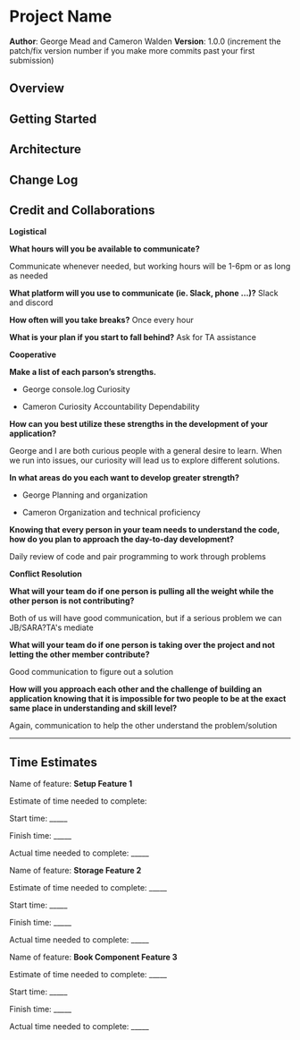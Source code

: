 # Project Name

**Author**: George Mead and Cameron Walden
**Version**: 1.0.0 (increment the patch/fix version number if you make more commits past your first submission)

## Overview
<!-- Provide a high level overview of what this application is and why you are building it, beyond the fact that it's an assignment for this class. (i.e. What's your problem domain?) -->

## Getting Started
<!-- What are the steps that a user must take in order to build this app on their own machine and get it running? -->

## Architecture
<!-- Provide a detailed description of the application design. What technologies (languages, libraries, etc) you're using, and any other relevant design information. -->

## Change Log
<!-- Use this area to document the iterative changes made to your application as each feature is successfully implemented. Use time stamps. Here's an example:

01-01-2001 4:59pm - Application now has a fully-functional express server, with a GET route for the location resource. -->


## Credit and Collaborations

**Logistical**

**What hours will you be available to communicate?**

Communicate whenever needed, but working hours will be 1-6pm or as long as needed

**What platform will you use to communicate (ie. Slack, phone …)?**
Slack and discord

**How often will you take breaks?**
Once every hour

**What is your plan if you start to fall behind?**
Ask for TA assistance

**Cooperative**

**Make a list of each parson’s strengths.**

- George
console.log
Curiosity

- Cameron
Curiosity
Accountability
Dependability

**How can you best utilize these strengths in the development of your application?**

George and I are both curious people with a general desire to learn. When we run into issues, our curiosity will lead us to explore different solutions.

**In what areas do you each want to develop greater strength?**

- George
Planning and organization

- Cameron 
Organization and technical proficiency

**Knowing that every person in your team needs to understand the code, how do you plan to approach the day-to-day development?**

Daily review of code and pair programming to work through problems

**Conflict Resolution**

**What will your team do if one person is pulling all the weight while the other person is not contributing?**

Both of us will have good communication, but if a serious problem we can JB/SARA?TA's mediate

**What will your team do if one person is taking over the project and not letting the other member contribute?**

Good communication to figure out a solution

**How will you approach each other and the challenge of building an application knowing that it is impossible for two people to be at the exact same place in understanding and skill level?**

Again, communication to help the other understand the problem/solution

***

## Time Estimates

Name of feature: **Setup Feature 1**

Estimate of time needed to complete: 

Start time: _____

Finish time: _____

Actual time needed to complete: _____

Name of feature: **Storage Feature 2**

Estimate of time needed to complete: _____

Start time: _____

Finish time: _____

Actual time needed to complete: _____

Name of feature: **Book Component Feature 3**

Estimate of time needed to complete: _____

Start time: _____

Finish time: _____

Actual time needed to complete: _____